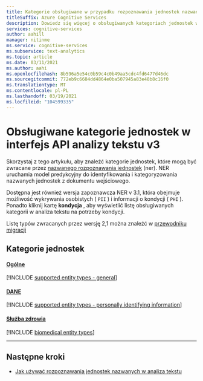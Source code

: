 ```yaml
---
title: Kategorie obsługiwane w przypadku rozpoznawania jednostek nazwanych
titleSuffix: Azure Cognitive Services
description: Dowiedz się więcej o obsługiwanych kategoriach jednostek w interfejs API analizy tekstu.
services: cognitive-services
author: aahill
manager: nitinme
ms.service: cognitive-services
ms.subservice: text-analytics
ms.topic: article
ms.date: 03/11/2021
ms.author: aahi
ms.openlocfilehash: 8b596a5e54c0b59c4c0b49aa5cdc4fd6477d46dc
ms.sourcegitcommit: 772eb9c6684dd4864e0ba507945a83e48b8c16f0
ms.translationtype: MT
ms.contentlocale: pl-PL
ms.lasthandoff: 03/19/2021
ms.locfileid: "104599335"
---
```

# <a name="supported-entity-categories-in-the-text-analytics-api-v3"></a>Obsługiwane kategorie jednostek w interfejs API analizy tekstu v3

Skorzystaj z tego artykułu, aby znaleźć kategorie jednostek, które mogą być zwracane przez [nazwanego rozpoznawania jednostek](how-tos/text-analytics-how-to-entity-linking.md) (ner). NER uruchamia model predykcyjny do identyfikowania i kategoryzowania nazwanych jednostek z dokumentu wejściowego.

Dostępna jest również wersja zapoznawcza NER v 3.1, która obejmuje możliwość wykrywania osobistych ( `PII` ) i informacji o kondycji ( `PHI` ). Ponadto kliknij kartę **kondycja** , aby wyświetlić listę obsługiwanych kategorii w analiza tekstu na potrzeby kondycji. 

Listę typów zwracanych przez wersję 2,1 można znaleźć w [przewodniku migracji](migration-guide.md?tabs=named-entity-recognition)

## <a name="entity-categories"></a>Kategorie jednostek

#### <a name="general"></a>[Ogólne](#tab/general)

[!INCLUDE [supported entity types - general](./includes/entity-types/general-entities.md)]

#### <a name="pii"></a>[DANE](#tab/personal)

[!INCLUDE [supported entity types - personally identifying information](./includes/entity-types/personal-information-entities.md)]

#### <a name="health"></a>[Służba zdrowia](#tab/health)

[!INCLUDE [biomedical entity types](./includes/entity-types/health-entities.md)]

***

## <a name="next-steps"></a>Następne kroki

* [Jak używać rozpoznawania jednostek nazwanych w analiza tekstu](how-tos/text-analytics-how-to-entity-linking.md)

